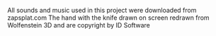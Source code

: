 All sounds and music used in this project were downloaded from zapsplat.com
The hand with the knife drawn on screen redrawn from Wolfenstein 3D and are copyright by ID Software